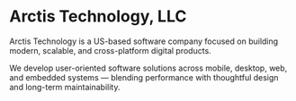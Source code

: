 # Arctis Technology, LLC

Arctis Technology is a US-based software company focused on building modern, scalable, and cross-platform digital products.

We develop user-oriented software solutions across mobile, desktop, web, and embedded systems — blending performance with thoughtful design and long-term maintainability.
